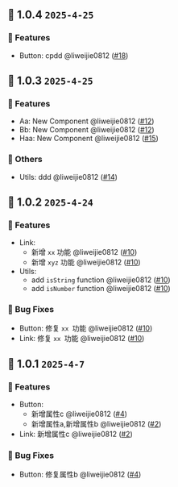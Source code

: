 ## 🌈 1.0.4 `2025-4-25` 
### 🚀 Features
- Button: cpdd @liweijie0812 ([#18](https://github.com/liweijie0812/test-mono-log/pull/18))


## 🌈 1.0.3 `2025-4-25` 
### 🚀 Features
- Aa: New Component @liweijie0812 ([#12](https://github.com/liweijie0812/test-mono-log/pull/12))
- Bb: New Component @liweijie0812 ([#12](https://github.com/liweijie0812/test-mono-log/pull/12))
- Haa: New Component @liweijie0812 ([#15](https://github.com/liweijie0812/test-mono-log/pull/15))

### 🚧 Others
- Utils: ddd @liweijie0812 ([#14](https://github.com/liweijie0812/test-mono-log/pull/14))


## 🌈 1.0.2 `2025-4-24` 
### 🚀 Features
- Link: 
  - 新增 `xx` 功能 @liweijie0812 ([#10](https://github.com/liweijie0812/test-mono-log/pull/10))
  - 新增 `xyz` 功能 @liweijie0812 ([#10](https://github.com/liweijie0812/test-mono-log/pull/10))
- Utils: 
  - add `isString` function @liweijie0812 ([#10](https://github.com/liweijie0812/test-mono-log/pull/10))
  - add `isNumber` function @liweijie0812 ([#10](https://github.com/liweijie0812/test-mono-log/pull/10))

### 🐞 Bug Fixes
- Button: 修复 `xx `功能 @liweijie0812 ([#10](https://github.com/liweijie0812/test-mono-log/pull/10))
- Link: 修复 `xx `功能 @liweijie0812 ([#10](https://github.com/liweijie0812/test-mono-log/pull/10))


## 🌈 1.0.1 `2025-4-7` 
### 🚀 Features
- Button: 
  - 新增属性c @liweijie0812 ([#4](https://github.com/liweijie0812/test-mono-log/pull/4))
  - 新增属性a,新增属性b @liweijie0812 ([#2](https://github.com/liweijie0812/test-mono-log/pull/2))
- Link: 新增属性c @liweijie0812 ([#2](https://github.com/liweijie0812/test-mono-log/pull/2))

### 🐞 Bug Fixes
- Button: 修复属性b @liweijie0812 ([#4](https://github.com/liweijie0812/test-mono-log/pull/4))


